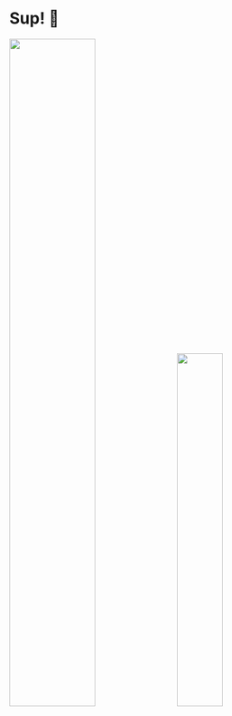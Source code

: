# Sup! 👋

<div class='container'>
<img style="height: auto; width: 55%;" class="img" src="https://github-readme-stats.vercel.app/api?username=michaelcalb&show_icons=true&theme=dark" />
&nbsp;
&nbsp;
<img style="height: auto; width: 40%;" class="img" src="https://github-readme-stats.vercel.app/api/top-langs/?username=michaelcalb&theme=dark&langs_count=8&layout=compact" /></div>
</div>

